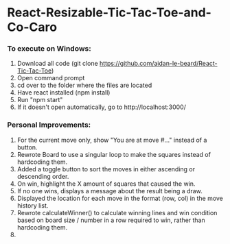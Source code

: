# React-Resizable-Tic-Tac-Toe-and-Co-Caro

### To execute on Windows:

1) Download all code (git clone https://github.com/aidan-le-beard/React-Tic-Tac-Toe)
2) Open command prompt
3) cd over to the folder where the files are located
4) Have react installed (npm install)
5) Run "npm start"
6) If it doesn't open automatically, go to http://localhost:3000/

### Personal Improvements:

1) For the current move only, show "You are at move #..." instead of a button.
2) Rewrote Board to use a singular loop to make the squares instead of hardcoding them.
3) Added a toggle button to sort the moves in either ascending or descending order.
4) On win, highlight the X amount of squares that caused the win.
5) If no one wins, displays a message about the result being a draw.
6) Displayed the location for each move in the format (row, col) in the move history list.
7) Rewrote calculateWinner() to calculate winning lines and win condition based on board size / number in a row required to win, rather than hardcoding them.
8) 

